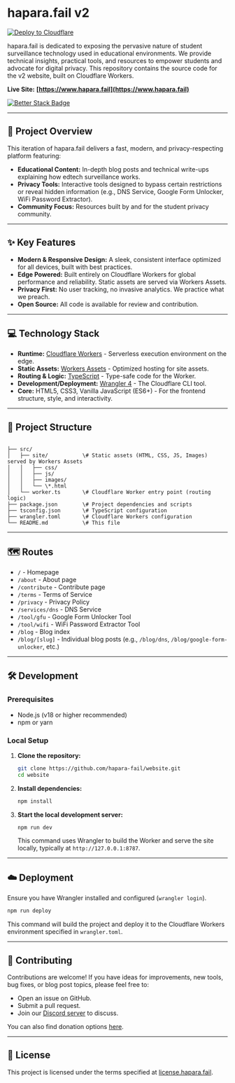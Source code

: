 # hapara.fail v2

[![Deploy to Cloudflare](https://deploy.workers.cloudflare.com/button)](https://deploy.workers.cloudflare.com/?url=https://github.com/hapara-fail/website)

hapara.fail is dedicated to exposing the pervasive nature of student surveillance technology used in educational environments. We provide technical insights, practical tools, and resources to empower students and advocate for digital privacy. This repository contains the source code for the v2 website, built on Cloudflare Workers.

**Live Site:** **[https://www.hapara.fail](https://www.hapara.fail)**

[![Better Stack Badge](https://uptime.betterstack.com/status-badges/v1/monitor/1wfyp.svg)](https://status.hapara.fail/)

---

## 🚀 Project Overview

This iteration of hapara.fail delivers a fast, modern, and privacy-respecting platform featuring:

* **Educational Content:** In-depth blog posts and technical write-ups explaining how edtech surveillance works.
* **Privacy Tools:** Interactive tools designed to bypass certain restrictions or reveal hidden information (e.g., DNS Service, Google Form Unlocker, WiFi Password Extractor).
* **Community Focus:** Resources built by and for the student privacy community.

---

## ✨ Key Features

* **Modern & Responsive Design:** A sleek, consistent interface optimized for all devices, built with best practices.
* **Edge Powered:** Built entirely on Cloudflare Workers for global performance and reliability. Static assets are served via Workers Assets.
* **Privacy First:** No user tracking, no invasive analytics. We practice what we preach.
* **Open Source:** All code is available for review and contribution.

---

## 💻 Technology Stack

* **Runtime:** [Cloudflare Workers](https://workers.cloudflare.com/) - Serverless execution environment on the edge.
* **Static Assets:** [Workers Assets](https://developers.cloudflare.com/workers/static-assets/) - Optimized hosting for site assets.
* **Routing & Logic:** [TypeScript](https://www.typescriptlang.org/) - Type-safe code for the Worker.
* **Development/Deployment:** [Wrangler 4](https://developers.cloudflare.com/workers/wrangler/) - The Cloudflare CLI tool.
* **Core:** HTML5, CSS3, Vanilla JavaScript (ES6+) - For the frontend structure, style, and interactivity.

---

## 📁 Project Structure

```

├── src/
│   ├── site/           \# Static assets (HTML, CSS, JS, Images) served by Workers Assets
│   │   ├── css/
│   │   ├── js/
│   │   ├── images/
│   │   └── \*.html
│   └── worker.ts       \# Cloudflare Worker entry point (routing logic)
├── package.json        \# Project dependencies and scripts
├── tsconfig.json       \# TypeScript configuration
├── wrangler.toml       \# Cloudflare Workers configuration
└── README.md           \# This file

```

---

## 🗺️ Routes

* `/` - Homepage
* `/about` - About page
* `/contribute` - Contribute page
* `/terms` - Terms of Service
* `/privacy` - Privacy Policy
* `/services/dns` - DNS Service
* `/tool/gfu` - Google Form Unlocker Tool
* `/tool/wifi` - WiFi Password Extractor Tool
* `/blog` - Blog index
* `/blog/[slug]` - Individual blog posts (e.g., `/blog/dns`, `/blog/google-form-unlocker`, etc.)

---

## 🛠️ Development

### Prerequisites

* Node.js (v18 or higher recommended)
* npm or yarn

### Local Setup

1.  **Clone the repository:**
    ```bash
    git clone https://github.com/hapara-fail/website.git
    cd website
    ```
2.  **Install dependencies:**
    ```bash
    npm install
    ```
3.  **Start the local development server:**
    ```bash
    npm run dev
    ```
    This command uses Wrangler to build the Worker and serve the site locally, typically at `http://127.0.0.1:8787`.

---

## ☁️ Deployment

Ensure you have Wrangler installed and configured (`wrangler login`).

```bash
npm run deploy
```

This command will build the project and deploy it to the Cloudflare Workers environment specified in `wrangler.toml`.

-----

## 🤝 Contributing

Contributions are welcome! If you have ideas for improvements, new tools, bug fixes, or blog post topics, please feel free to:

  * Open an issue on GitHub.
  * Submit a pull request.
  * Join our [Discord server](https://discord.gg/KA66dHUF4P) to discuss.

You can also find donation options [here](https://hapara.fail/contribute).

-----

## 📄 License

This project is licensed under the terms specified at [license.hapara.fail](https://license.hapara.fail/).
